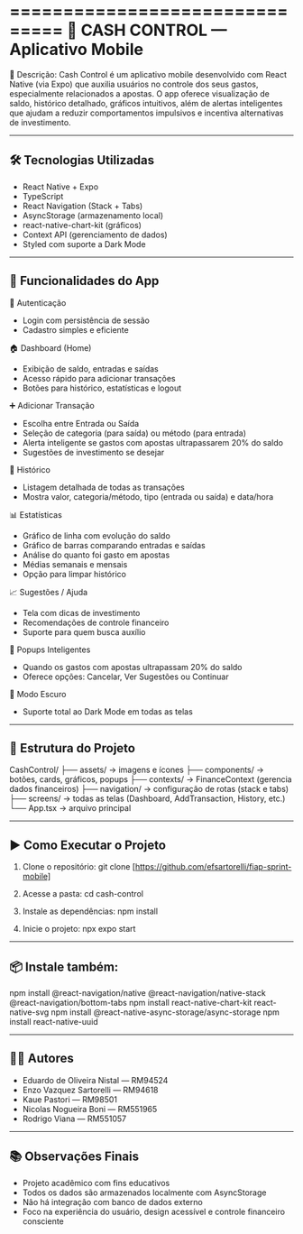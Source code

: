 ===============================
💸 CASH CONTROL — Aplicativo Mobile
===============================

📌 Descrição:
Cash Control é um aplicativo mobile desenvolvido com React Native (via Expo) que auxilia usuários no controle dos seus gastos, especialmente relacionados a apostas. O app oferece visualização de saldo, histórico detalhado, gráficos intuitivos, além de alertas inteligentes que ajudam a reduzir comportamentos impulsivos e incentiva alternativas de investimento.

---------------------------------------
🛠️ Tecnologias Utilizadas
---------------------------------------
- React Native + Expo
- TypeScript
- React Navigation (Stack + Tabs)
- AsyncStorage (armazenamento local)
- react-native-chart-kit (gráficos)
- Context API (gerenciamento de dados)
- Styled com suporte a Dark Mode

---------------------------------------
📱 Funcionalidades do App
---------------------------------------

🔐 Autenticação
- Login com persistência de sessão
- Cadastro simples e eficiente

🏠 Dashboard (Home)
- Exibição de saldo, entradas e saídas
- Acesso rápido para adicionar transações
- Botões para histórico, estatísticas e logout

➕ Adicionar Transação
- Escolha entre Entrada ou Saída
- Seleção de categoria (para saída) ou método (para entrada)
- Alerta inteligente se gastos com apostas ultrapassarem 20% do saldo
- Sugestões de investimento se desejar

📜 Histórico
- Listagem detalhada de todas as transações
- Mostra valor, categoria/método, tipo (entrada ou saída) e data/hora

📊 Estatísticas
- Gráfico de linha com evolução do saldo
- Gráfico de barras comparando entradas e saídas
- Análise do quanto foi gasto em apostas
- Médias semanais e mensais
- Opção para limpar histórico

📈 Sugestões / Ajuda
- Tela com dicas de investimento
- Recomendações de controle financeiro
- Suporte para quem busca auxílio

🚩 Popups Inteligentes
- Quando os gastos com apostas ultrapassam 20% do saldo
- Oferece opções: Cancelar, Ver Sugestões ou Continuar

🌙 Modo Escuro
- Suporte total ao Dark Mode em todas as telas

---------------------------------------
📁 Estrutura do Projeto
---------------------------------------

CashControl/
├── assets/               → imagens e ícones
├── components/           → botões, cards, gráficos, popups
├── contexts/             → FinanceContext (gerencia dados financeiros)
├── navigation/           → configuração de rotas (stack e tabs)
├── screens/              → todas as telas (Dashboard, AddTransaction, History, etc.)
└── App.tsx               → arquivo principal

---------------------------------------
▶️ Como Executar o Projeto
---------------------------------------

1. Clone o repositório:
   git clone [https://github.com/efsartorelli/fiap-sprint-mobile]

2. Acesse a pasta:
   cd cash-control

3. Instale as dependências:
   npm install

4. Inicie o projeto:
   npx expo start
   
---------------------------------------
📦 Instale também:
---------------------------------------

npm install @react-navigation/native @react-navigation/native-stack @react-navigation/bottom-tabs
npm install react-native-chart-kit react-native-svg
npm install @react-native-async-storage/async-storage
npm install react-native-uuid

---------------------------------------
👨‍💻 Autores
---------------------------------------
- Eduardo de Oliveira Nistal — RM94524  
- Enzo Vazquez Sartorelli — RM94618  
- Kaue Pastori — RM98501  
- Nicolas Nogueira Boni — RM551965  
- Rodrigo Viana — RM551057  

---------------------------------------
📚 Observações Finais
---------------------------------------
- Projeto acadêmico com fins educativos
- Todos os dados são armazenados localmente com AsyncStorage
- Não há integração com banco de dados externo
- Foco na experiência do usuário, design acessível e controle financeiro consciente
